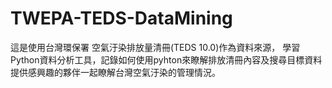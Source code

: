 # TWEPA-TEDS-DataMining
 這是使用台灣環保署 空氣汙染排放量清冊(TEDS 10.0)作為資料來源，
 學習Python資料分析工具，記錄如何使用pyhton來瞭解排放清冊內容及搜尋目標資料	
 提供感興趣的夥伴一起瞭解台灣空氣汙染的管理情況。
